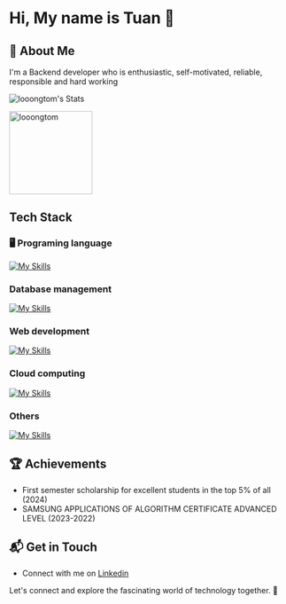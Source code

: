 # Hi, My name is Tuan  👋

## 🚀 About Me

I'm a Backend developer who is enthusiastic, self-motivated, reliable, responsible and hard working


![looongtom's Stats](https://github-readme-stats.vercel.app/api?username=looongtom&theme=dark&show_icons=true&hide_border=true&count_private=true)

<img align="center" src="https://github-readme-streak-stats.herokuapp.com/?user=looongtom&theme=dark&hide_border=true" alt="looongtom" height=150/>

## Tech Stack

### 🖥️ Programing language
[![My Skills](https://skillicons.dev/icons?i=go,java&theme=light)](https://skillicons.dev)


### Database management
[![My Skills](https://skillicons.dev/icons?i=postgres,mongodb,redis&theme=light)](https://skillicons.dev)



### Web development
[![My Skills](https://skillicons.dev/icons?i=html,css,javascript,bootstrap&theme=light)](https://skillicons.dev)

### Cloud computing
[![My Skills](https://skillicons.dev/icons?i=aws&theme=light)](https://skillicons.dev)

### Others
[![My Skills](https://skillicons.dev/icons?i=docker,gitlab,graphql,kafka,kubernetes,postman&theme=light)](https://skillicons.dev)


 ## 🏆 Achievements

- First semester scholarship for excellent students in
the top 5% of all (2024)
- SAMSUNG APPLICATIONS OF ALGORITHM
CERTIFICATE ADVANCED LEVEL
(2023-2022)


## 📬 Get in Touch

- Connect with me on [Linkedin](https://www.linkedin.com/in/tuan-minh-254569266/)

Let's connect and explore the fascinating world of technology together. 🚀



